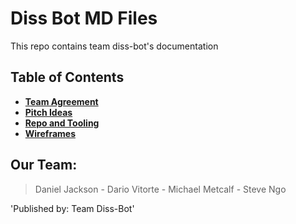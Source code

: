 # Diss Bot MD Files
This repo contains team diss-bot's documentation

## Table of Contents

* [**Team Agreement**](https://diss-bot.github.io/d-b-md/team-agreement.html)
* [**Pitch Ideas**](https://diss-bot.github.io/d-b-md/pitch-ideas.md)
* [**Repo and Tooling**](https://diss-bot.github.io/d-b-md/repo-and-tooling.md)
* [**Wireframes**](https://diss-bot.github.io/d-b-md/wireframes.md)

## Our Team:
> Daniel Jackson - Dario Vitorte - Michael Metcalf - Steve Ngo

'Published by: Team Diss-Bot'